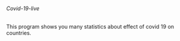 ###### Covid-19-live
This program shows you many statistics about effect of covid 19 on countries.



